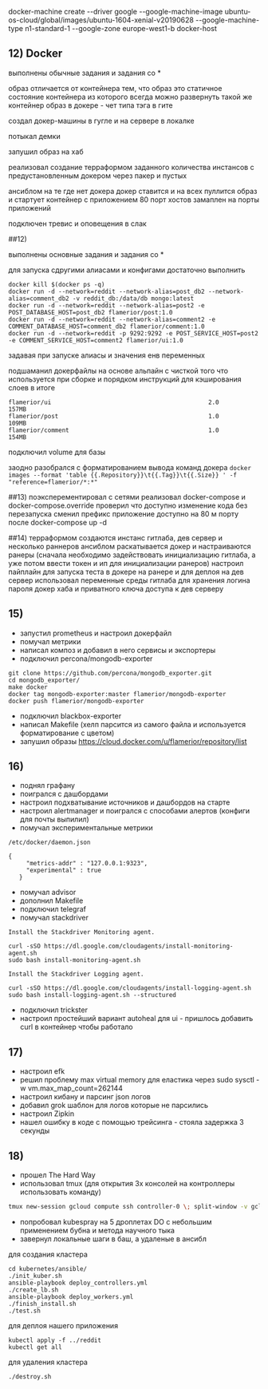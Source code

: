 docker-machine create --driver google  --google-machine-image ubuntu-os-cloud/global/images/ubuntu-1604-xenial-v20190628  --google-machine-type n1-standard-1  --google-zone europe-west1-b  docker-host

## 12) Docker

выполнены обычные задания и задания со *

образ отличается от контейнера тем, что образ это статичное состояние контейнера из которого всегда можно развернуть такой же контейнер
образ в докере  - чет типа тэга в гите 

создал докер-машины в гугле и на сервере в локалке

потыкал демки

запушил образ на хаб

реализовал создание терраформом заданного количества инстансов с предустановленным докером через пакер и пустых

ансиблом на те где нет докера докер ставится и на всех пуллится образ и стартует контейнер с приложением 80 порт хостов замаплен на порты приложений

подключен тревис и оповещения в слак 

##12) 

выполнены основные задания и задания со * 

для запуска сдругими алиасами и конфигами достаточно выполнить 
```
docker kill $(docker ps -q)
docker run -d --network=reddit --network-alias=post_db2 --network-alias=comment_db2 -v reddit_db:/data/db mongo:latest
docker run -d --network=reddit --network-alias=post2 -e POST_DATABASE_HOST=post_db2 flamerior/post:1.0
docker run -d --network=reddit --network-alias=comment2 -e COMMENT_DATABASE_HOST=comment_db2 flamerior/comment:1.0
docker run -d --network=reddit -p 9292:9292 -e POST_SERVICE_HOST=post2 -e COMMENT_SERVICE_HOST=comment2 flamerior/ui:1.0
```
задавая при запуске алиасы и значения енв переменных

подшаманил докерфайлы на основе альпайн с чисткой того что используется при сборке и порядком инструкций для кэширования слоев
 в итоге
```
flamerior/ui                                            2.0                 157MB
flamerior/post                                          1.0                 109MB
flamerior/comment                                       1.0                 154MB
```
подключил volume для базы

заодно разобрался с форматированием вывода команд докера
```docker images --format 'table {{.Repository}}\t{{.Tag}}\t{{.Size}} ' -f "reference=flamerior/*:*"```

##13)
поэксперементировал с сетями 
реализовал docker-compose и docker-compose.override 
проверил что доступно изменение кода без перезапуска
сменил префикс
приложение доступно на 80 м порту после docker-compose up -d


##14) 
терраформом создаются инстанс гитлаба, дев сервер и несколько раннеров 
ансиблом раскатывается докер и настраиваются ранеры (сначала необходимо задействовать инициализацию гитлаба, а уже потом ввести токен и ип для инициализации ранеров)
настроил пайплайн для запуска теста в докере на ранере и для деплоя на дев сервер
использовал переменные среды гитлаба для хранения логина пароля докер хаба и приватного ключа доступа к дев серверу


## 15)
- запустил prometheus и настроил докерфайл
- помучал метрики 
- написал композ и добавил в него сервисы и экспортеры
- подключил percona/mongodb-exporter

```
git clone https://github.com/percona/mongodb_exporter.git
cd mongodb_exporter/
make docker
docker tag mongodb-exporter:master flamerior/mongodb-exporter
docker push flamerior/mongodb-exporter
```

- подключил blackbox-exporter
- написал Makefile (хелп парсится из самого файла и используется форматирование с цветом)
- запушил образы
https://cloud.docker.com/u/flamerior/repository/list

## 16)
- поднял графану 
- поигрался с дашбордами
- настроил подхватывание источников и дашбордов на старте
- настроил alertmanager и поигрался с способами алертов (конфиги для почты выпилил)
- помучал экспериментальные метрики
```
/etc/docker/daemon.json

{
     "metrics-addr" : "127.0.0.1:9323",
     "experimental" : true
   }
```

- помучал advisor
- дополнил Makefile
- подключил telegraf
- помучал stackdriver


```
Install the Stackdriver Monitoring agent.

curl -sSO https://dl.google.com/cloudagents/install-monitoring-agent.sh
sudo bash install-monitoring-agent.sh

Install the Stackdriver Logging agent.

curl -sSO https://dl.google.com/cloudagents/install-logging-agent.sh
sudo bash install-logging-agent.sh --structured
```

- подключил trickster
- настроил простейший вариант autoheal для ui - пришлось добавить curl в контейнер чтобы работало


## 17)

- настроил efk
- решил проблему  max virtual memory для еластика через sudo sysctl -w vm.max_map_count=262144
- настроил кибану и парсинг json логов
- добавил grok шаблон для логов которые не парсились
- настроил Zipkin
- нашел ошибку в коде с помощью трейсинга - стояла задержка 3 секунды 


## 18)
- прошел The Hard Way
- использовал tmux (для открытия 3х консолей на контроллеры использовать команду)
```bash
tmux new-session gcloud compute ssh controller-0 \; split-window -v gcloud compute ssh controller-1 \; split-window -v gcloud compute ssh controller-2 \; select-layout even-vertical \; attach-session
```

- попробовал kubespray на 5 дроплетах DO c небольшим применением бубна и метода научного тыка
- завернул локальные шаги в баш, а удаленые в ансибл


для создания кластера
```
cd kubernetes/ansible/
./init_kuber.sh 
ansible-playbook deploy_controllers.yml 
./create_lb.sh 
ansible-playbook deploy_workers.yml 
./finish_install.sh 
./test.sh 
```

для деплоя нашего приложения
```
kubectl apply -f ../reddit
kubectl get all
```

для удаления кластера
```
./destroy.sh 
```
